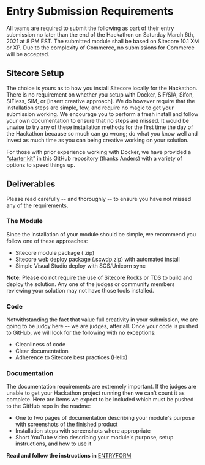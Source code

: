 # Entry Submission Requirements
All teams are required to submit the following as part of their entry submission no later than the end of the Hackathon on Saturday March 6th, 2021 at 8 PM EST. The submitted module shall be based on Sitecore 10.1 XM or XP. Due to the complexity of Commerce, no submissions for Commerce will be accepted.

## Sitecore Setup
The choice is yours as to how you install Sitecore locally for the Hackathon. There is no requirement on whether you setup with Docker, SIF/SIA, Sifon, SIFless, SIM, or [insert creative approach]. We do however require that the installation steps are simple, few, and require no magic to get your submission working. We encourage you to perform a fresh install and follow your own documentation to ensure that no steps are missed. It would be unwise to try any of these installation methods for the first time the day of the Hackathon because so much can go wrong; do what you know well and invest as much time as you can being creative working on your solution.

For those with prior experience working with Docker, we have provided a ["starter kit"](STARTERKIT_INSTRUCTIONS.md) in this GitHub repository (thanks Anders) with a variety of options to speed things up. 

## Deliverables
Please read carefully -- and thoroughly -- to ensure you have not missed any of the requirements.

### The Module
Since the installation of your module should be simple, we recommend you follow one of these approaches:
- Sitecore module package (.zip)
- Sitecore web deploy package (.scwdp.zip) with automated install
- Simple Visual Studio deploy with SCS/Unicorn sync

**Note:** Please do not require the use of Sitecore Rocks or TDS to build and deploy the solution. Any one of the judges or community members reviewing your solution may not have those tools installed.

### Code
Notwithstanding the fact that value full creativity in your submission, we are going to be judgy here -- we are judges, after all. Once your code is pushed to GitHub, we will look for the following with no exceptions:
- Cleanliness of code
- Clear documentation
- Adherence to Sitecore best practices (Helix)

### Documentation
The documentation requirements are extremely important. If the judges are unable to get your Hackathon project running then we can't count it as complete. Here are items we expect to be included which must be pushed to the GitHub repo in the readme:
- One to two pages of documentation describing your module's purpose with screenshots of the finished product 
- Installation steps with screenshots where appropriate
- Short YouTube video describing your module's purpose, setup instructions, and how to use it

__Read and follow the instructions in__ [ENTRYFORM](ENTRYFORM.md)
